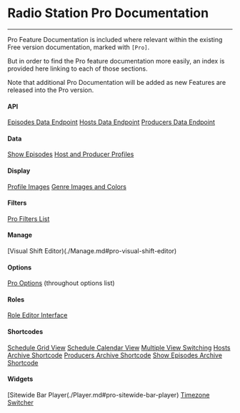 # Radio Station Pro Documentation

*** 

Pro Feature Documentation is included where relevant within the existing Free version documentation, marked with `[Pro]`.

But in order to find the Pro feature documentation more easily, an index is provided here linking to each of those sections.

Note that additional Pro Documentation will be added as new Features are released into the Pro version.


#### API
[Episodes Data Endpoint](./API.md#pro-episodes-endpoint)
[Hosts Data Endpoint](./API.md#pro-hosts-endpoint)
[Producers Data Endpoint](./API.md#pro-producers-endpoint)

#### Data
[Show Episodes](./Data.md#pro-show-episodes)
[Host and Producer Profiles](./Data.md#pro-host-and-producer-profiles)

#### Display
[Profile Images](./Display.md#pro-profile-images)
[Genre Images and Colors](./Display.md#genre-images-and-colors)

#### Filters
[Pro Filters List](./Filters.md#pro-pro-filter-list)

#### Manage
[Visual Shift Editor)(./Manage.md#pro-visual-shift-editor)

#### Options
[Pro Options](./Options.md) (throughout options list)

#### Roles
[Role Editor Interface](./Roles.md#pro-role-editor-interface)

#### Shortcodes
[Schedule Grid View](./Shortcodes.md#master-schedule-shortcode)
[Schedule Calendar View](./Shortcodes.md#master-schedule-shortcode)
[Multiple View Switching](./Shortcodes.md#pro-multiple-view-switching)
[Hosts Archive Shortcode](./Shortcodes.md#pro-hosts-archive-shortcode)
[Producers Archive Shortcode](./Shortcodes.md#pro-producers-archive-shortcode)
[Show Episodes Archive Shortcode](./Shortcodes.md#pro-show-episodes-archive-shortcode)

#### Widgets
[Sitewide Bar Player(./Player.md#pro-sitewide-bar-player)
[Timezone Switcher](./Widgets.md#pro-timezone-switcher)




